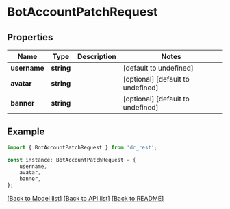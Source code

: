 # BotAccountPatchRequest


## Properties

Name | Type | Description | Notes
------------ | ------------- | ------------- | -------------
**username** | **string** |  | [default to undefined]
**avatar** | **string** |  | [optional] [default to undefined]
**banner** | **string** |  | [optional] [default to undefined]

## Example

```typescript
import { BotAccountPatchRequest } from 'dc_rest';

const instance: BotAccountPatchRequest = {
    username,
    avatar,
    banner,
};
```

[[Back to Model list]](../README.md#documentation-for-models) [[Back to API list]](../README.md#documentation-for-api-endpoints) [[Back to README]](../README.md)
